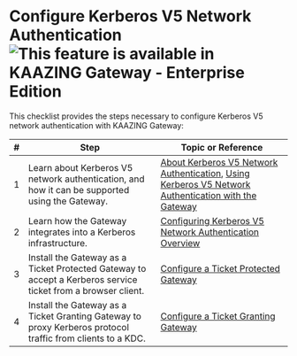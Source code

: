 Configure Kerberos V5 Network Authentication ![This feature is available in KAAZING Gateway - Enterprise Edition](../images/enterprise-feature.png)
====================================================================================

This checklist provides the steps necessary to configure Kerberos V5 network authentication with KAAZING Gateway:

| \#  | Step                                                                                                            | Topic or Reference                                                                                                                                          |
|-----|-----------------------------------------------------------------------------------------------------------------|-------------------------------------------------------------------------------------------------------------------------------------------------------------|
| 1   | Learn about Kerberos V5 network authentication, and how it can be supported using the Gateway.               | [About Kerberos V5 Network Authentication](c_authentication_kerberos.md), [Using Kerberos V5 Network Authentication with the Gateway](u_kerberos_configure.md) |
| 2   | Learn how the Gateway integrates into a Kerberos infrastructure.                                             | [Configuring Kerberos V5 Network Authentication Overview](p_kerberos_configure.md)                                                                       |
| 3   | Install the Gateway as a Ticket Protected Gateway to accept a Kerberos service ticket from a browser client. | [Configure a Ticket Protected Gateway](p_kerberos_configure_ticket_protected_gateway.md)                                                                                               |
| 4   | Install the Gateway as a Ticket Granting Gateway to proxy Kerberos protocol traffic from clients to a KDC.   | [Configure a Ticket Granting Gateway](p_kerberos_configure_ticket_granting_gateway.md)                                                                                                |
